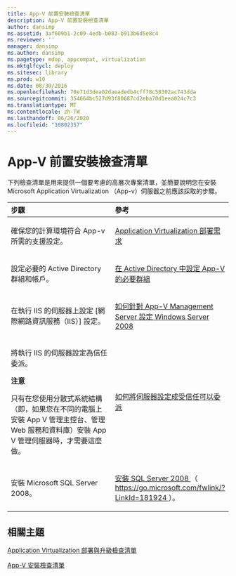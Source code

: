 ```yaml
---
title: App-V 前置安裝檢查清單
description: App-V 前置安裝檢查清單
author: dansimp
ms.assetid: 3af609b1-2c09-4edb-b083-b913b6d5e8c4
ms.reviewer: ''
manager: dansimp
ms.author: dansimp
ms.pagetype: mdop, appcompat, virtualization
ms.mktglfcycl: deploy
ms.sitesec: library
ms.prod: w10
ms.date: 08/30/2016
ms.openlocfilehash: 70e71d3dea02daeadedb4cff78c58302ac743dda
ms.sourcegitcommit: 354664bc527d93f80687cd2eba70d1eea024c7c3
ms.translationtype: MT
ms.contentlocale: zh-TW
ms.lasthandoff: 06/26/2020
ms.locfileid: "10802357"
---
```

# App-V 前置安裝檢查清單


下列檢查清單是用來提供一個要考慮的高層次專案清單，並簡要說明您在安裝 Microsoft Application Virtualization （App-v）伺服器之前應該採取的步驟。

<table>
<colgroup>
<col width="50%" />
<col width="50%" />
</colgroup>
<thead>
<tr class="header">
<th align="left">步驟</th>
<th align="left">參考</th>
</tr>
</thead>
<tbody>
<tr class="odd">
<td align="left"><p>確保您的計算環境符合 App-v 所需的支援設定。</p></td>
<td align="left"><p><a href="application-virtualization-deployment-requirements.md" data-raw-source="[Application Virtualization Deployment Requirements](application-virtualization-deployment-requirements.md)">Application Virtualization 部署需求</a></p></td>
</tr>
<tr class="even">
<td align="left"><p>設定必要的 Active Directory 群組和帳戶。</p></td>
<td align="left"><p><a href="configuring-prerequisite-groups-in-active-directory-for-app-v.md" data-raw-source="[Configuring Prerequisite Groups in Active Directory for App-V](configuring-prerequisite-groups-in-active-directory-for-app-v.md)">在 Active Directory 中設定 App-V 的必要群組</a></p></td>
</tr>
<tr class="odd">
<td align="left"><p>在執行 IIS 的伺服器上設定 [網際網路資訊服務（IIS）] 設定。</p></td>
<td align="left"><p><a href="how-to-configure-windows-server-2008-for-app-v-management-servers.md" data-raw-source="[How to Configure Windows Server 2008 for App-V Management Servers](how-to-configure-windows-server-2008-for-app-v-management-servers.md)">如何針對 App-V Management Server 設定 Windows Server 2008</a></p></td>
</tr>
<tr class="even">
<td align="left"><p>將執行 IIS 的伺服器設定為信任委派。</p>
<div class="alert">
<strong>注意</strong><br/><p>只有在您使用分散式系統結構（即，如果您在不同的電腦上安裝 App V 管理主控台、管理 Web 服務和資料庫）安裝 App V 管理伺服器時，才需要這麼做。</p>
</div>
<div>

</div></td>
<td align="left"><p><a href="how-to-configure-the-server-to-be-trusted-for-delegation.md" data-raw-source="[How to Configure the Server to be Trusted for Delegation](how-to-configure-the-server-to-be-trusted-for-delegation.md)">如何將伺服器設定成受信任可以委派</a></p></td>
</tr>
<tr class="odd">
<td align="left"><p>安裝 Microsoft SQL Server 2008。</p></td>
<td align="left"><p><a href="https://go.microsoft.com/fwlink/?LinkId=181924" data-raw-source="[Install SQL Server 2008](https://go.microsoft.com/fwlink/?LinkId=181924)">安裝 SQL Server 2008 </a> （ <a href="https://go.microsoft.com/fwlink/?LinkId=181924" data-raw-source="https://go.microsoft.com/fwlink/?LinkId=181924"> https://go.microsoft.com/fwlink/?LinkId=181924 </a> ）。</p></td>
</tr>
</tbody>
</table>



## 相關主題


[Application Virtualization 部署與升級檢查清單](application-virtualization-deployment-and-upgrade-checklists.md)

[App-V 安裝檢查清單](app-v-installation-checklist.md)









